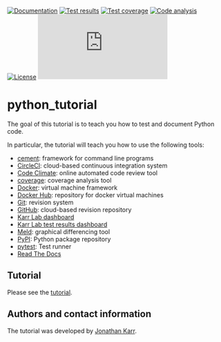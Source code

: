 <!-- [![PyPI package](https://img.shields.io/pypi/v/python_tutorial.svg)](https://pypi.python.org/pypi/python_tutorial) -->
[![Documentation](https://readthedocs.org/projects/karrlab_python_tutorial/badge/?version=latest)](http://karrlab_python_tutorial.readthedocs.org)
[![Test results](https://circleci.com/gh/KarrLab/python_tutorial.svg?style=shield)](https://circleci.com/gh/KarrLab/python_tutorial)
[![Test coverage](https://coveralls.io/repos/github/KarrLab/python_tutorial/badge.svg)](https://coveralls.io/github/KarrLab/python_tutorial)
[![Code analysis](https://codeclimate.com/github/KarrLab/python_tutorial/badges/gpa.svg)](https://codeclimate.com/github/KarrLab/python_tutorial)
[![License](https://img.shields.io/github/license/KarrLab/python_tutorial.svg)](LICENSE)
![Analytics](https://ga-beacon.appspot.com/UA-86759801-1/python_tutorial/README.md?pixel)

# python_tutorial

The goal of this tutorial is to teach you how to test and document Python code.

In particular, the tutorial will teach you how to use the following tools:

* [cement](http://builtoncement.com): framework for command line programs
* [CircleCI](https://circleci.org): cloud-based continuous integration system
* [Code Climate](https://codeclimate.com): online automated code review tool
* [coverage](https://coverage.readthedocs.io): coverage analysis tool
* [Docker](https://www.docker.com): virtual machine framework
* [Docker Hub](https://hub.docker.com): repository for docker virtual machines
* [Git](https://git-scm.com): revision system
* [GitHub](https://github.com): cloud-based revision repository
* [Karr Lab dashboard](http://code.karrlab.org)
* [Karr Lab test results dashboard](http://tests.karrlab.org)
* [Meld](http://meldmerge.org): graphical differencing tool
* [PyPI](https://pypi.python.org/pypi): Python package repository
* [pytest](https://docs.pytest.org): Test runner
* [Read The Docs](https://readthedocs.org)

## Tutorial

Please see the [tutorial](tutorial.md).

## Authors and contact information

The tutorial was developed by [Jonathan Karr](http://www.karrlab.org).
